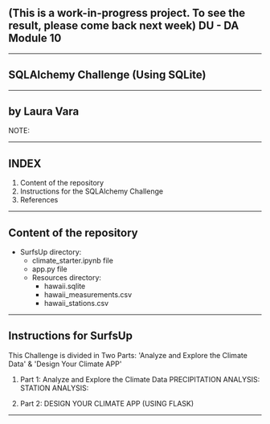 (This is a work-in-progress project. To see the result, please come back next week)
DU - DA Module 10
--------------------------------
--------------------------------
SQLAlchemy Challenge (Using SQLite)
--------------------------------
--------------------------------
by Laura Vara
--------------------------------
NOTE: 

---------------------------------
INDEX
---------------------------------
1. Content of the repository
2. Instructions for the SQLAlchemy Challenge
3. References

---------------------------------
Content of the repository
---------------------------------
- SurfsUp directory:
    - climate_starter.ipynb file
    - app.py file
    - Resources directory:
      - hawaii.sqlite
      - hawaii_measurements.csv
      - hawaii_stations.csv

----------------------------------
Instructions for SurfsUp
----------------------------------
This Challenge is divided in Two Parts: 'Analyze and Explore the Climate Data' & 'Design Your Climate APP'
1. Part 1: Analyze and Explore the Climate Data
PRECIPITATION ANALYSIS:
STATION ANALYSIS:

2. Part 2: DESIGN YOUR CLIMATE APP  (USING FLASK)

----------------------------------------
